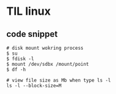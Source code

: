 # TIL linux

## code snippet

```
# disk mount wokring process
$ su
$ fdisk -l
$ mount /dev/sdbx /mount/point
$ df -h
```

```
# view file size as Mb when type ls -l
ls -l --block-size=M
```